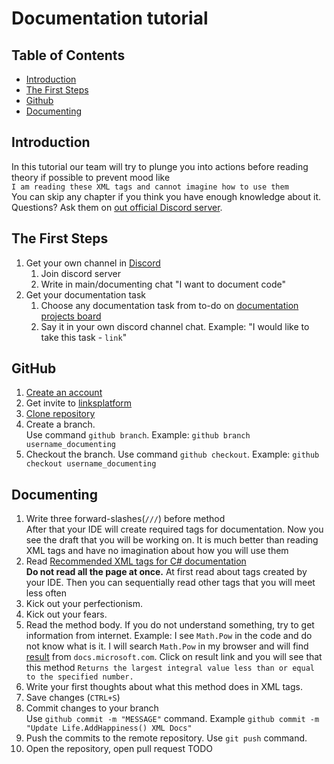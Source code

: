 # Documentation tutorial

## Table of Contents
* [Introduction](#introduction)
* [The First Steps](#the-first-steps)
* [Github](#github)
* [Documenting](#documenting)

## Introduction
In this tutorial our team will try to plunge you into actions before reading theory if possible to prevent mood like\
`I am reading these XML tags and cannot imagine how to use them`\
You can skip any chapter if you think you have enough knowledge about it. Questions? Ask them on [out official Discord server](https://discord.gg/eEXJyjWv5e).

## The First Steps
1. Get your own channel in [Discord](https://discord.gg/eEXJyjWv5e)
   1. Join discord server
   2. Write in main/documenting chat "I want to document code"
2. Get your documentation task
   1. Choose any documentation task from to-do on [documentation projects board](https://github.com/orgs/linksplatform/projects/1)
   2. Say it in your own discord channel chat. Example: "I would like to take this task - `link`"

## GitHub
1. [Create an account](https://github.com)
2. Get invite to [linksplatform](https://github.com/linksplatform)
3. [Clone repository](https://docs.github.com/en/get-started/quickstart/fork-a-repo#cloning-your-forked-repository)
4. Create a branch. \
   Use command `github branch`. Example: `github branch username_documenting`
5. Checkout the branch.
   Use command `github checkout`. Example: `github checkout username_documenting`

## Documenting
1. Write three forward-slashes(`///`) before method\
   After that your IDE will create required tags for documentation. Now you see the draft that you will be working on. It is much better than reading XML tags and have no imagination about how you will use them
2. Read [Recommended XML tags for C# documentation](https://docs.microsoft.com/en-us/dotnet/csharp/language-reference/xmldoc/recommended-tags) \
   **Do not read all the page at once.** At first read about tags created by your IDE. Then you can sequentially read other tags that you will meet less often 
3. Kick out your perfectionism.
4. Kick out your fears.
5. Read the method body.
   If you do not understand something, try to get information from internet.
   Example: I see `Math.Pow` in the code and do not know what is it. I will search `Math.Pow` in my browser and will find [result](https://docs.microsoft.com/en-us/dotnet/api/system.math.floor?view=net-5.0) from `docs.microsoft.com`. Click on result link and you will see that this method `Returns the largest integral value less than or equal to the specified number.`
5. Write your first thoughts about what this method does in XML tags.
6. Save changes (`CTRL+S`)
7. Commit changes to your branch \
   Use `github commit -m "MESSAGE"` command. Example `github commit -m "Update Life.AddHappiness() XML Docs"`
8. Push the commits to the remote repository.
   Use `git push` command.
9. Open the repository, open pull request TODO
